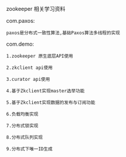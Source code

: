 zookeeper 相关学习资料

com.paxos: 

    paxos是分布式一致性算法,基础Paxos算法多线程的实现

com.demo: 

    1.zookeeper 原生底层API使用
    
    2.zkclient api使用
    
    3.curator api使用
    
    4.基于Zkclient实现master选举功能
    
    5.基于Zkclient实现数据的发布与订阅功能
    
    6.负载均衡实现
    
    7.分布式锁实现
    
    8.分布式队列实现
    
    9.分布式下唯一ID生成
